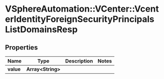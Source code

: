 # VSphereAutomation::VCenter::VcenterIdentityForeignSecurityPrincipalsListDomainsResp

## Properties
Name | Type | Description | Notes
------------ | ------------- | ------------- | -------------
**value** | **Array&lt;String&gt;** |  | 


